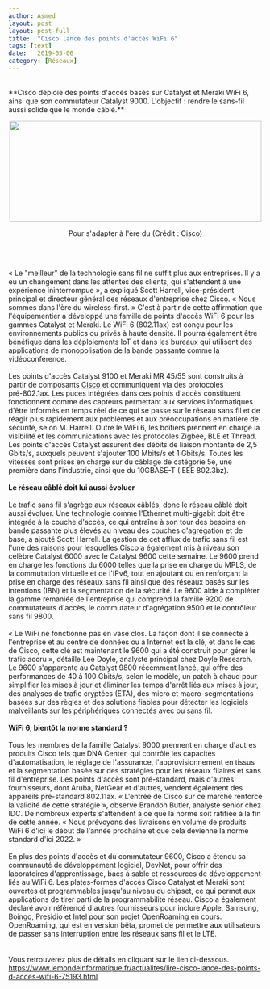 ```yaml
---
author: Asmed
layout: post
layout: post-full
title:  "Cisco lance des points d'accès WiFi 6"
tags: [text]
date:   2019-05-06 
category: [Réseaux]
---
```

<br/>
**Cisco déploie des points d'accès basés sur Catalyst et Meraki WiFi 6, ainsi que son commutateur Catalyst 9000. L'objectif : rendre le sans-fil aussi solide que le monde câblé.**  
<br/>
<P style="text-align:center"><img src="https://images.itnewsinfo.com/lmi/articles/grande/000000066557.jpg" width="500" height="200" ></P>
<P style="text-align:center">Pour s'adapter à l'ère du  (Crédit : Cisco)</P>
<br/>
<br/>


« Le "meilleur" de la technologie sans fil ne suffit plus aux entreprises. Il y a eu un changement dans les attentes des clients, qui s'attendent à une expérience ininterrompue », a expliqué Scott Harrell, vice-président principal et directeur général des réseaux d'entreprise chez Cisco. « Nous sommes dans l'ère du wireless-first. » C'est à partir de cette affirmation que l'équipementier a développé une famille de points d'accès WiFi 6 pour les gammes Catalyst et Meraki. Le WiFi 6 (802.11ax) est conçu pour les environnements publics ou privés à haute densité. Il pourra également être bénéfique dans les déploiements IoT et dans les bureaux qui utilisent des applications de monopolisation de la bande passante comme la vidéoconférence.  
<br/>
Les points d'accès Catalyst 9100 et Meraki MR 45/55 sont construits à partir de composants <a href="https://www.lemondeinformatique.fr/toute-l-actualite-marque-sur-cisco-44.html">Cisco</a> et communiquent via des protocoles pré-802.1ax. Les puces intégrées dans ces points d'accès constituent fonctionnent comme des capteurs permettant aux services informatiques d'être informés en temps réel de ce qui se passe sur le réseau sans fil et de réagir plus rapidement aux problèmes et aux préoccupations en matière de sécurité, selon M. Harrell. Outre le WiFi 6, les boîtiers prennent en charge la visibilité et les communications avec les protocoles Zigbee, BLE et Thread. Les points d'accès Catalyst assurent des débits de liaison montante de 2,5 Gbits/s, auxquels peuvent s'ajouter 100 Mbits/s et 1 Gbits/s. Toutes les vitesses sont prises en charge sur du câblage de catégorie 5e, une première dans l'industrie, ainsi que du 10GBASE-T (IEEE 802.3bz).  
<br/>
**Le réseau câblé doit lui aussi évoluer**  
<br/>
Le trafic sans fil s'agrège aux réseaux câblés, donc le réseau câblé doit aussi évoluer. Une technologie comme l'Ethernet multi-gigabit doit être intégrée à la couche d'accès, ce qui entraîne à son tour des besoins en bande passante plus élevés au niveau des couches d'agrégation et de base, a ajouté Scott Harrell. La gestion de cet afflux de trafic sans fil est l'une des raisons pour lesquelles Cisco a également mis à niveau son célèbre Catalyst 6000 avec le Catalyst 9600 cette semaine. Le 9600 prend en charge les fonctions du 6000 telles que la prise en charge du MPLS, de la commutation virtuelle et de l'IPv6, tout en ajoutant ou en renforçant la prise en charge des réseaux sans fil ainsi que des réseaux basés sur les intentions (IBN) et la segmentation de la sécurité. Le 9600 aide à compléter la gamme remaniée de l'entreprise qui comprend la famille 9200 de commutateurs d'accès, le commutateur d'agrégation 9500 et le contrôleur sans fil 9800.  
<br/>
« Le WiFi ne fonctionne pas en vase clos. La façon dont il se connecte à l'entreprise et au centre de données ou à Internet est la clé, et dans le cas de Cisco, cette clé est maintenant le 9600 qui a été construit pour gérer le trafic accru », détaille Lee Doyle, analyste principal chez Doyle Research. Le 9600 s'apparente au Catalyst 9800 récemment lancé, qui offre des performances de 40 à 100 Gbits/s, selon le modèle, un patch à chaud pour simplifier les mises à jour et éliminer les temps d'arrêt liés aux mises à jour, des analyses de trafic cryptées (ETA), des micro et macro-segmentations basées sur des règles et des solutions fiables pour détecter les logiciels malveillants sur les périphériques connectés avec ou sans fil.  
<br/>
**WiFi 6, bientôt la norme standard ?**  
<br/>
Tous les membres de la famille Catalyst 9000 prennent en charge d'autres produits Cisco tels que DNA Center, qui contrôle les capacités d'automatisation, le réglage de l'assurance, l'approvisionnement en tissus et la segmentation basée sur des stratégies pour les réseaux filaires et sans fil d'entreprise. Les points d'accès sont pré-standard, mais d'autres fournisseurs, dont Aruba, NetGear et d'autres, vendent également des appareils pré-standard 802.11ax. « L'entrée de Cisco sur ce marché renforce la validité de cette stratégie », observe Brandon Butler, analyste senior chez IDC. De nombreux experts s'attendent à ce que la norme soit ratifiée à la fin de cette année. « Nous prévoyons des livraisons en volume de produits WiFi 6 d'ici le début de l'année prochaine et que cela devienne la norme standard d'ici 2022. »  
<br/>
En plus des points d'accès et du commutateur 9600, Cisco a étendu sa communauté de développement logiciel, DevNet, pour offrir des laboratoires d'apprentissage, bacs à sable et ressources de développement liés au WiFi 6. Les plates-formes d'accès Cisco Catalyst et Meraki sont ouvertes et programmables jusqu'au niveau du chipset, ce qui permet aux applications de tirer parti de la programmabilité réseau. Cisco a également déclaré avoir référencé d'autres fournisseurs pour inclure Apple, Samsung, Boingo, Presidio et Intel pour son projet OpenRoaming en cours. OpenRoaming, qui est en version bêta, promet de permettre aux utilisateurs de passer sans interruption entre les réseaux sans fil et le LTE.  
<br/>
<br/>
Vous retrouverez plus de détails en cliquant sur le lien ci-dessous. 
<br>
<https://www.lemondeinformatique.fr/actualites/lire-cisco-lance-des-points-d-acces-wifi-6-75193.html> 




